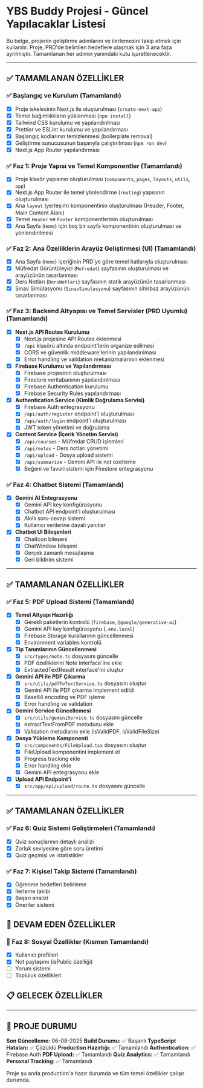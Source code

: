 # YBS Buddy Projesi - Güncel Yapılacaklar Listesi

Bu belge, projenin geliştirme adımlarını ve ilerlemesini takip etmek için kullanılır. Proje, PRD'de belirtilen hedeflere ulaşmak için 3 ana faza ayrılmıştır. Tamamlanan her adımın yanındaki kutu işaretlenecektir.

---

## ✅ TAMAMLANAN ÖZELLİKLER

### ✅ Başlangıç ve Kurulum (Tamamlandı)
- [x] Proje iskelesinin Next.js ile oluşturulması (`create-next-app`)
- [x] Temel bağımlılıkların yüklenmesi (`npm install`)
- [x] Tailwind CSS kurulumu ve yapılandırılması
- [x] Prettier ve ESLint kurulumu ve yapılandırması
- [x] Başlangıç kodlarının temizlenmesi (boilerplate removal)
- [x] Geliştirme sunucusunun başarıyla çalıştırılması (`npm run dev`)
- [x] Next.js App Router yapılandırması

### ✅ Faz 1: Proje Yapısı ve Temel Komponentler (Tamamlandı)
- [x] Proje klasör yapısının oluşturulması (`components`, `pages`, `layouts`, `utils`, `app`)
- [x] Next.js App Router ile temel yönlendirme (`routing`) yapısının oluşturulması
- [x] Ana `layout` (yerleşim) komponentinin oluşturulması (Header, Footer, Main Content Alanı)
- [x] Temel `Header` ve `Footer` komponentlerinin oluşturulması
- [x] Ana Sayfa (`Home`) için boş bir sayfa komponentinin oluşturulması ve yönlendirilmesi

### ✅ Faz 2: Ana Özelliklerin Arayüz Geliştirmesi (UI) (Tamamlandı)
- [x] Ana Sayfa (`Home`) içeriğinin PRD'ye göre temel hatlarıyla oluşturulması
- [x] Müfredat Görüntüleyici (`Mufredat`) sayfasının oluşturulması ve arayüzünün tasarlanması
- [x] Ders Notları (`DersNotlari`) sayfasının statik arayüzünün tasarlanması
- [x] Sınav Simülasyonu (`SinavSimulasyonu`) sayfasının sihirbaz arayüzünün tasarlanması

### ✅ Faz 3: Backend Altyapısı ve Temel Servisler (PRD Uyumlu) (Tamamlandı)
- [x] **Next.js API Routes Kurulumu**
  - [x] Next.js projesine API Routes eklenmesi
  - [x] `/api` klasörü altında endpoint'lerin organize edilmesi
  - [x] CORS ve güvenlik middleware'lerinin yapılandırılması
  - [x] Error handling ve validation mekanizmalarının eklenmesi

- [x] **Firebase Kurulumu ve Yapılandırması**
  - [x] Firebase projesinin oluşturulması
  - [x] Firestore veritabanının yapılandırılması
  - [x] Firebase Authentication kurulumu
  - [x] Firebase Security Rules yapılandırması

- [x] **Authentication Service (Kimlik Doğrulama Servisi)**
  - [x] Firebase Auth entegrasyonu
  - [x] `/api/auth/register` endpoint'i oluşturulması
  - [x] `/api/auth/login` endpoint'i oluşturulması
  - [x] JWT token yönetimi ve doğrulama

- [x] **Content Service (İçerik Yönetim Servisi)**
  - [x] `/api/courses` - Müfredat CRUD işlemleri
  - [x] `/api/notes` - Ders notları yönetimi
  - [x] `/api/upload` - Dosya upload sistemi
  - [x] `/api/summarize` - Gemini API ile not özetleme
  - [x] Beğeni ve favori sistemi için Firestore entegrasyonu

### ✅ Faz 4: Chatbot Sistemi (Tamamlandı)
- [x] **Gemini AI Entegrasyonu**
  - [x] Gemini API key konfigürasyonu
  - [x] Chatbot API endpoint'i oluşturulması
  - [x] Akıllı soru-cevap sistemi
  - [x] Kullanıcı verilerine dayalı yanıtlar

- [x] **Chatbot UI Bileşenleri**
  - [x] ChatIcon bileşeni
  - [x] ChatWindow bileşeni
  - [x] Gerçek zamanlı mesajlaşma
  - [x] Geri bildirim sistemi

---

## ✅ TAMAMLANAN ÖZELLİKLER

### ✅ Faz 5: PDF Upload Sistemi (Tamamlandı)
- [x] **Temel Altyapı Hazırlığı**
  - [x] Gerekli paketlerin kontrolü (`firebase`, `@google/generative-ai`)
  - [x] Gemini API key konfigürasyonu (`.env.local`)
  - [x] Firebase Storage kurallarının güncellenmesi
  - [x] Environment variables kontrolü

- [x] **Tip Tanımlarının Güncellenmesi**
  - [x] `src/types/note.ts` dosyasını güncelle
  - [x] PDF özelliklerini Note interface'ine ekle
  - [x] ExtractedTextResult interface'ini oluştur

- [x] **Gemini API ile PDF Çıkarma**
  - [x] `src/utils/pdfToTextService.ts` dosyasını oluştur
  - [x] Gemini API ile PDF çıkarma implement edildi
  - [x] Base64 encoding ve PDF işleme
  - [x] Error handling ve validation

- [x] **Gemini Service Güncellemesi**
  - [x] `src/utils/geminiService.ts` dosyasını güncelle
  - [x] extractTextFromPDF metodunu ekle
  - [x] Validation metodlarını ekle (isValidPDF, isValidFileSize)

- [x] **Dosya Yükleme Komponenti**
  - [x] `src/components/FileUpload.tsx` dosyasını oluştur
  - [x] FileUpload komponentini implement et
  - [x] Progress tracking ekle
  - [x] Error handling ekle
  - [x] Gemini API entegrasyonu ekle

- [x] **Upload API Endpoint'i**
  - [x] `src/app/api/upload/route.ts` dosyasını güncelle

---

## ✅ TAMAMLANAN ÖZELLİKLER

### ✅ Faz 6: Quiz Sistemi Geliştirmeleri (Tamamlandı)
- [x] Quiz sonuçlarının detaylı analizi
- [x] Zorluk seviyesine göre soru üretimi
- [x] Quiz geçmişi ve istatistikler

### ✅ Faz 7: Kişisel Takip Sistemi (Tamamlandı)
- [x] Öğrenme hedefleri belirleme
- [x] İlerleme takibi
- [x] Başarı analizi
- [x] Öneriler sistemi

## 🚧 DEVAM EDEN ÖZELLİKLER

### 🚧 Faz 8: Sosyal Özellikler (Kısmen Tamamlandı)
- [x] Kullanıcı profilleri
- [x] Not paylaşımı (isPublic özelliği)
- [ ] Yorum sistemi
- [ ] Topluluk özellikleri

## 📋 GELECEK ÖZELLİKLER

---

## 🎯 PROJE DURUMU

**Son Güncelleme:** 06-08-2025
**Build Durumu:** ✅ Başarılı
**TypeScript Hataları:** ✅ Çözüldü
**Production Hazırlığı:** ✅ Tamamlandı
**Authentication:** ✅ Firebase Auth
**PDF Upload:** ✅ Tamamlandı
**Quiz Analytics:** ✅ Tamamlandı
**Personal Tracking:** ✅ Tamamlandı

Proje şu anda production'a hazır durumda ve tüm temel özellikler çalışır durumda.
